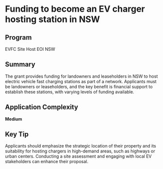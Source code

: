 # Funding to become an EV charger hosting station in NSW
  
## Program
EVFC Site Host EOI NSW

## Summary
The grant provides funding for landowners and leaseholders in NSW to host electric vehicle fast charging stations as part of a network. Applicants must be landowners or leaseholders, and the key benefit is financial support to establish these stations, with varying levels of funding available.

## Application Complexity
**Medium**

## Key Tip
Applicants should emphasize the strategic location of their property and its suitability for hosting chargers in high-demand areas, such as highways or urban centers. Conducting a site assessment and engaging with local EV stakeholders can enhance their proposal.
